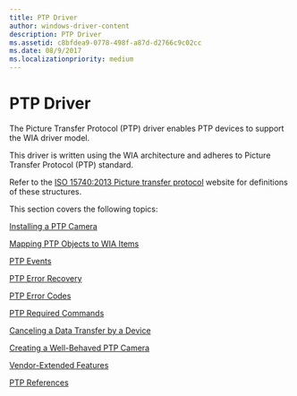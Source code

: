 ```yaml
---
title: PTP Driver
author: windows-driver-content
description: PTP Driver
ms.assetid: c8bfdea9-0778-498f-a87d-d2766c9c02cc
ms.date: 08/9/2017
ms.localizationpriority: medium
---
```


# PTP Driver

The Picture Transfer Protocol (PTP) driver enables PTP devices to support the WIA driver model. 

This driver is written using the WIA architecture and adheres to Picture Transfer Protocol (PTP) standard. 

Refer to the [ISO 15740:2013 Picture transfer protocol](http://go.microsoft.com/fwlink/p/?LinkId=517024) website for definitions of these structures.

This section covers the following topics:

[Installing a PTP Camera](installing-a-ptp-camera.md)

[Mapping PTP Objects to WIA Items](mapping-ptp-objects-to-wia-items.md)

[PTP Events](ptp-events.md)

[PTP Error Recovery](ptp-error-recovery.md)

[PTP Error Codes](ptp-error-codes.md)

[PTP Required Commands](ptp-required-commands.md)

[Canceling a Data Transfer by a Device](canceling-a-data-transfer-by-a-device.md)

[Creating a Well-Behaved PTP Camera](creating-a-well-behaved-ptp-camera.md)

[Vendor-Extended Features](vendor-extended-features.md)

[PTP References](ptp-references.md)

 

 


